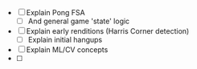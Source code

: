 - [ ] Explain Pong FSA
	- [ ] And general game 'state' logic
- [ ] Explain early renditions (Harris Corner detection)
	- [ ] Explain initial hangups
- [ ] Explain ML/CV concepts 
- [ ] 